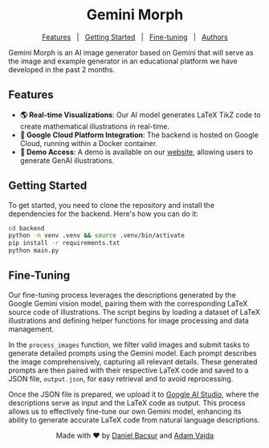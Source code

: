 <h1 align="center">Gemini Morph</h1>

<p align="center">
  <a href="#features">Features</a> &#xa0; | &#xa0;
  <a href="#getting-started">Getting Started</a> &#xa0; | &#xa0;
  <a href="#fine-tuning">Fine-tuning</a> &#xa0; | &#xa0;
  <a href="#authors">Authors</a>
</p>

Gemini Morph is an AI image generator based on Gemini that will serve as the image and example generator in an educational platform we have developed in the past 2 months.

<h2  id="features">Features</h2>

- **🌎 Real-time Visualizations**: Our AI model generates LaTeX TikZ code to create mathematical illustrations in real-time.
- **🚀 Google Cloud Platform Integration**: The backend is hosted on Google Cloud, running within a Docker container.
- **🔗 Demo Access**: A demo is available on our [website](https://gemini.oktatas.ai), allowing users to generate GenAI illustrations.

<h2 id="getting-started">Getting Started</h2>

To get started, you need to clone the repository and install the dependencies for the backend. Here's how you can do it:

```bash
cd backend
python -m venv .venv && source .venv/bin/activate
pip install -r requirements.txt
python main.py
```

<h2 id="fine-tuning">Fine-Tuning</h2>

Our fine-tuning process leverages the descriptions generated by the Google Gemini vision model, pairing them with the corresponding LaTeX source code of illustrations. The script begins by loading a dataset of LaTeX illustrations and defining helper functions for image processing and data management.

In the `process_images` function, we filter valid images and submit tasks to generate detailed prompts using the Gemini model. Each prompt describes the image comprehensively, capturing all relevant details. These generated prompts are then paired with their respective LaTeX code and saved to a JSON file, `output.json`, for easy retrieval and to avoid reprocessing.

Once the JSON file is prepared, we upload it to [Google AI Studio](https://aistudio.google.com/app/tune), where the descriptions serve as input and the LaTeX code as output. This process allows us to effectively fine-tune our own Gemini model, enhancing its ability to generate accurate LaTeX code from natural language descriptions.

<p id="authors" align="center">
  Made with ❤️ by <a href="https://github.com/danielbacsur" target="_blank">Daniel Bacsur</a> and <a href="https://github.com/vjdad4m" target="_blank">Adam Vajda</a>
</p>
